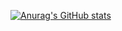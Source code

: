 [![Anurag's GitHub stats](https://github-readme-stats.vercel.app/api?username=Galv3ia)](https://github.com/anuraghazra/github-readme-stats)

